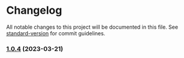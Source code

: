# Changelog

All notable changes to this project will be documented in this file. See [standard-version](https://github.com/conventional-changelog/standard-version) for commit guidelines.

### [1.0.4](https://github.com-work/lngdao/shochu/compare/v1.0.1...v1.0.4) (2023-03-21)
